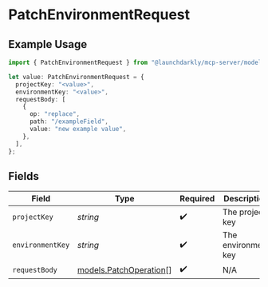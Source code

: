 # PatchEnvironmentRequest

## Example Usage

```typescript
import { PatchEnvironmentRequest } from "@launchdarkly/mcp-server/models/operations";

let value: PatchEnvironmentRequest = {
  projectKey: "<value>",
  environmentKey: "<value>",
  requestBody: [
    {
      op: "replace",
      path: "/exampleField",
      value: "new example value",
    },
  ],
};
```

## Fields

| Field                                                     | Type                                                      | Required                                                  | Description                                               |
| --------------------------------------------------------- | --------------------------------------------------------- | --------------------------------------------------------- | --------------------------------------------------------- |
| `projectKey`                                              | *string*                                                  | :heavy_check_mark:                                        | The project key                                           |
| `environmentKey`                                          | *string*                                                  | :heavy_check_mark:                                        | The environment key                                       |
| `requestBody`                                             | [models.PatchOperation](../../models/patchoperation.md)[] | :heavy_check_mark:                                        | N/A                                                       |